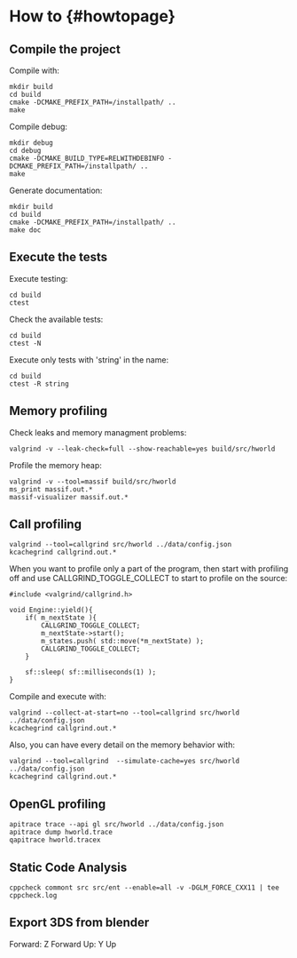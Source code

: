 How to                          {#howtopage}
======

Compile the project
-------------------

Compile with:
~~~~~~~~~~~~~~~~~~~~~
mkdir build
cd build
cmake -DCMAKE_PREFIX_PATH=/installpath/ ..
make
~~~~~~~~~~~~~~~~~~~~~

Compile debug:
~~~~~~~~~~~~~~~~~~~~~
mkdir debug
cd debug
cmake -DCMAKE_BUILD_TYPE=RELWITHDEBINFO -DCMAKE_PREFIX_PATH=/installpath/ ..
make
~~~~~~~~~~~~~~~~~~~~~

Generate documentation:
~~~~~~~~~~~~~~~~~~~~~
mkdir build
cd build
cmake -DCMAKE_PREFIX_PATH=/installpath/ ..
make doc
~~~~~~~~~~~~~~~~~~~~~

Execute the tests
-----------------

Execute testing:
~~~~~~~~~~~~~~~~~~~~~
cd build
ctest
~~~~~~~~~~~~~~~~~~~~~

Check the available tests:
~~~~~~~~~~~~~~~~~~~~~
cd build
ctest -N
~~~~~~~~~~~~~~~~~~~~~

Execute only tests with 'string' in the name:
~~~~~~~~~~~~~~~~~~~~~
cd build
ctest -R string
~~~~~~~~~~~~~~~~~~~~~

Memory profiling
----------------

Check leaks and memory managment problems:
~~~~~~~~~~~~~~~~~~~~~
valgrind -v --leak-check=full --show-reachable=yes build/src/hworld
~~~~~~~~~~~~~~~~~~~~~

Profile the memory heap:
~~~~~~~~~~~~~~~~~~~~~
valgrind -v --tool=massif build/src/hworld
ms_print massif.out.*
massif-visualizer massif.out.*
~~~~~~~~~~~~~~~~~~~~~

Call profiling
--------------

~~~~~~~~~~~~~~~~~~~~~
valgrind --tool=callgrind src/hworld ../data/config.json
kcachegrind callgrind.out.*
~~~~~~~~~~~~~~~~~~~~~

When you want to profile only a part of the program, then start with profiling off and use CALLGRIND_TOGGLE_COLLECT to start to profile on the source:

~~~~~~~~~~~~~~~~~~~~~
#include <valgrind/callgrind.h>

void Engine::yield(){
    if( m_nextState ){
        CALLGRIND_TOGGLE_COLLECT;
        m_nextState->start();
        m_states.push( std::move(*m_nextState) );
        CALLGRIND_TOGGLE_COLLECT;
    }

    sf::sleep( sf::milliseconds(1) );
}
~~~~~~~~~~~~~~~~~~~~~

Compile and execute with:

~~~~~~~~~~~~~~~~~~~~~
valgrind --collect-at-start=no --tool=callgrind src/hworld ../data/config.json
kcachegrind callgrind.out.*
~~~~~~~~~~~~~~~~~~~~~

Also, you can have every detail on the memory behavior with:

~~~~~~~~~~~~~~~~~~~~~
valgrind --tool=callgrind  --simulate-cache=yes src/hworld ../data/config.json
kcachegrind callgrind.out.*
~~~~~~~~~~~~~~~~~~~~~

OpenGL profiling
----------------

~~~~~~~~~~~~~~~~~~~~~
apitrace trace --api gl src/hworld ../data/config.json
apitrace dump hworld.trace
qapitrace hworld.tracex
~~~~~~~~~~~~~~~~~~~~~

Static Code Analysis
--------------------

~~~~~~~~~~~~~~~~~~~~~
cppcheck commont src src/ent --enable=all -v -DGLM_FORCE_CXX11 | tee cppcheck.log
~~~~~~~~~~~~~~~~~~~~~

Export 3DS from blender
-----------------------

Forward: Z Forward
Up: Y Up

